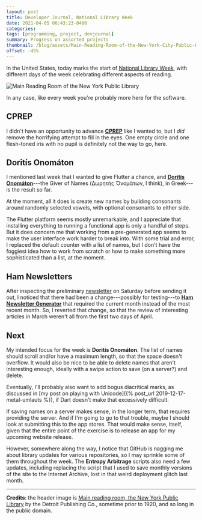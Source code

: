 ```yaml
---
layout: post
title: Developer Journal, National Library Week
date: 2021-04-05 06:43:23-0400
categories:
tags: [programming, project, devjournal]
summary: Progress on assorted projects
thumbnail: /blog/assets/Main-Reading-Room-of-the-New-York-City-Public-Library-on-5th-Avenue-ca-1910-1920.png
offset: -45%
---
```


In the United States, today marks the start of [National Library Week](https://en.wikipedia.org/wiki/National_Library_Week), with different days of the week celebrating different aspects of reading.

![Main Reading Room of the New York Public Library](/blog/assets/Main-Reading-Room-of-the-New-York-City-Public-Library-on-5th-Avenue-ca-1910-1920.png "Main Reading Room of the New York Public Library")

In any case, like every week you're probably more here for the software.

## CPREP

I didn't have an opportunity to advance [**CPREP**](https://github.com/jcolag/background-generator) like I wanted to, but I *did* remove the horrifying attempt to fill in the eyes.  One empty circle and one flesh-toned iris with no pupil is definitely not the way to go, here.

## Doritís Onomáton

I mentioned last week that I wanted to give Flutter a chance, and [**Doritís Onomáton**](https://github.com/jcolag/doritis-onomaton)---the Giver of Names (Δωρητής Όνομάτων, I think), in Greek---is the result so far.

At the moment, all it does is create new names by building consonants around randomly selected vowels, with optional consonants to either side.

The Flutter platform seems mostly unremarkable, and I appreciate that installing everything to running a functional app is only a handful of steps.  But it does concern me that working from a pre-generated app seems to make the user interface work harder to break into.  With some trial and error, I replaced the default counter with a list of names, but I don't have the foggiest idea how to work from scratch or how to make something more sophisticated than a list, at the moment.

## Ham Newsletters

After inspecting the preliminary [newsletter](https://entropy-arbitrage.mailchimpsites.com/) on Saturday before sending it out, I noticed that there had been a change---possibly for testing---to [**Ham Newsletter Generator**](https://github.com/jcolag/ham-newsletter) that required the current month instead of the most recent month.  So, I reverted that change, so that the review of interesting articles in March weren't all from the first two days of April.

## Next

My intended focus for the week is **Doritís Onomáton**.  The list of names should scroll and/or have a maximum length, so that the space doesn't overflow.  It would also be nice to be able to delete names that aren't interesting enough, ideally with a swipe action to save (on a server?) and delete.

Eventually, I'll probably also want to add bogus diacritical marks, as discussed in [my post on playing with Unicode]({% post_url 2019-12-17-metal-umlauts %}), if Dart doesn't make that excessively difficult.

If saving names on a server makes sense, in the longer term, that requires providing the server.  And if I'm going to go to that trouble, maybe I should look at submitting this to the app stores.  That would make sense, itself, given that the entire point of the exercise is to release an app for my upcoming website release.

However, somewhere along the way, I notice that GitHub is nagging me about library updates for various repositories, so I may sprinkle some of them throughout the week.  The **Entropy Arbitrage** scripts also need a few updates, including replacing the script that I used to save monthly versions of the site to the Internet Archive, lost in that weird deployment glitch last month.

* * *

**Credits**:  the header image is [Main reading room, the New York Public Library](https://www.loc.gov/item/2016812243/) by the Detroit Publishing Co., sometime prior to 1920, and so long in the public domain.
